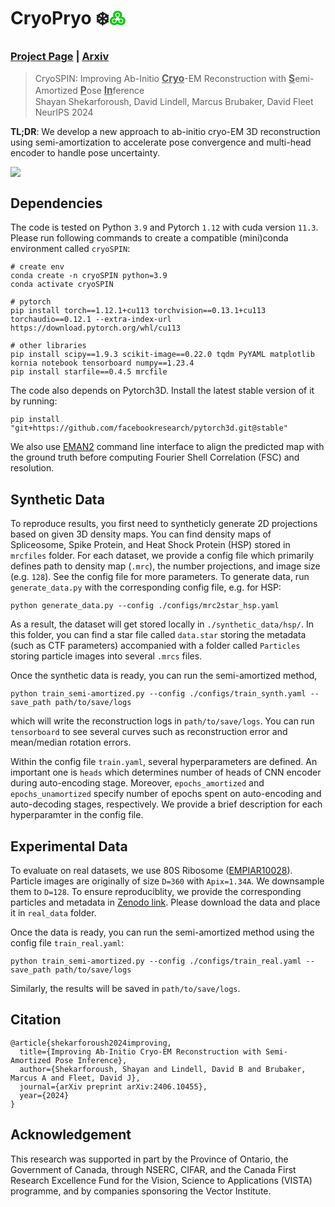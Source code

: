 <h1> CryoPryo ❄️<span style="color:rgb(18, 200, 18)">߷</span></h1>

### [Project Page](https://shekshaa.github.io/semi-amortized-cryoem) | [Arxiv](https://arxiv.org/abs/2406.10455)
> CryoSPIN: Improving Ab-Initio <ins><b><span style="font-size: 1.1em;">Cryo</span></b></ins>-EM Reconstruction with <ins><b><span style="font-size: 1.1em;">S</span></b></ins>emi-Amortized <ins><b><span style="font-size: 1.1em;">P</span></b></ins>ose <ins><b><span style="font-size: 1.1em;">In</span></b></ins>ference \
> Shayan Shekarforoush, David Lindell, Marcus Brubaker, David Fleet \
> NeurIPS 2024

<b>TL;DR</b>: We develop a new approach to ab-initio cryo-EM 3D reconstruction using semi-amortization to accelerate pose convergence and multi-head encoder to handle pose uncertainty.

<!-- **S**emi-**A**mortized **P**ose **I**nfer**ence**. -->
<img src='./media/teaser.png'/></img>

## Dependencies
The code is tested on Python `3.9` and Pytorch `1.12` with cuda version `11.3`.
Please run following commands to create a compatible (mini)conda environment called `cryoSPIN`:
```
# create env
conda create -n cryoSPIN python=3.9
conda activate cryoSPIN

# pytorch
pip install torch==1.12.1+cu113 torchvision==0.13.1+cu113 torchaudio==0.12.1 --extra-index-url https://download.pytorch.org/whl/cu113

# other libraries
pip install scipy==1.9.3 scikit-image==0.22.0 tqdm PyYAML matplotlib kornia notebook tensorboard numpy==1.23.4
pip install starfile==0.4.5 mrcfile
```
The code also depends on Pytorch3D. Install the latest stable version of it by running:
```
pip install "git+https://github.com/facebookresearch/pytorch3d.git@stable"
```
We also use [EMAN2](https://cryoem.bcm.edu/cryoem/downloads/view_eman2_versions) command line interface to align the predicted map with the ground truth before computing Fourier Shell Correlation (FSC) and resolution.

## Synthetic Data
To reproduce results, you first need to syntheticly generate 2D projections based on given 3D density maps.
You can find density maps of Spliceosome, Spike Protein, and Heat Shock Protein (HSP) stored in `mrcfiles` folder.
For each dataset, we provide a config file which primarily defines path to density map (`.mrc`), the number projections, and image size (e.g. `128`). 
See the config file for more parameters.
To generate data, run `generate_data.py` with the corresponding config file, e.g. for HSP:
```
python generate_data.py --config ./configs/mrc2star_hsp.yaml
```
As a result, the dataset will get stored locally in `./synthetic_data/hsp/`. 
In this folder, you can find a star file called `data.star` storing the metadata (such as CTF parameters) accompanied with a folder called `Particles` storing particle images into several `.mrcs` files.

Once the synthetic data is ready, you can run the semi-amortized method,
```
python train_semi-amortized.py --config ./configs/train_synth.yaml --save_path path/to/save/logs
```
which will write the reconstruction logs in `path/to/save/logs`. You can run `tensorboard` to see several curves such as reconstruction error and mean/median rotation errors.

Within the config file `train.yaml`, several hyperparameters are defined. An important one is `heads` which determines number of heads of CNN encoder during auto-encoding stage.
Moreover, `epochs_amortized` and `epochs_unamortized` specify number of epochs spent on auto-encoding and auto-decoding stages, respectively.
We provide a brief description for each hyperparamter in the config file.

## Experimental Data
To evaluate on real datasets, we use 80S Ribosome ([EMPIAR10028](https://www.ebi.ac.uk/empiar/EMPIAR-10028/)).
Particle images are originally of size `D=360` with `Apix=1.34A`.
We downsample them to `D=128`. 
To ensure reproduciblity, we provide the corresponding particles and metadata in [Zenodo link](https://zenodo.org/records/13863054?token=eyJhbGciOiJIUzUxMiJ9.eyJpZCI6Ijg3MTFiNTcxLTgwMmMtNDYxZC04YWU5LWFjYTQyYjZhNDEyZiIsImRhdGEiOnt9LCJyYW5kb20iOiJiOWQ5NmE3MTNkM2ZmOWZlZmQwMWE0Yzg2OGZhNjE5MCJ9.U71prW_3uD374_p1hrGJYIZb4t0pihK8yPhVcj4xma2tO6qPq4BzZwe9HIqtzrium2a54tiVCQpqDWOs407yZg). Please download the data and place it in `real_data` folder. 

Once the data is ready, you can run the semi-amortized method using the config file `train_real.yaml`:
```
python train_semi-amortized.py --config ./configs/train_real.yaml --save_path path/to/save/logs
```
Similarly, the results will be saved in `path/to/save/logs`.

## Citation
```
@article{shekarforoush2024improving,
  title={Improving Ab-Initio Cryo-EM Reconstruction with Semi-Amortized Pose Inference},
  author={Shekarforoush, Shayan and Lindell, David B and Brubaker, Marcus A and Fleet, David J},
  journal={arXiv preprint arXiv:2406.10455},
  year={2024}
}
```

## Acknowledgement
This research was supported in part by the Province of Ontario, the Government of Canada, through NSERC, CIFAR, and the Canada First Research Excellence Fund for the Vision, Science to Applications (VISTA) programme, and by companies sponsoring the Vector Institute.

<!-- ## Analysis and Visualizations -->

<!-- As a simple toy example, run the following command to start a slurm job which uses the semi-amortized method for 3D reconstruction based on a synthetic dataset of spliceosome. Basic configs are stored in `./configs/base.yaml`.
```
sbatch slurm_semi_amortized.sh "./configs/base.yaml"
```

This job stores the results in `/checkpoint/job_id/` where `job_id` is a unqiue number identifying the job. You can run `tensorboard` on this folder:
```
tensorboard --logdir /checkpoint/job_id --host 0.0.0.0 --port 6006
```
To see results locally, use ssh to port-forward from the node (where tensorboard is running) on port 6006 to your localhost. -->
